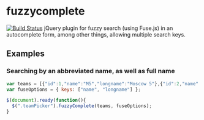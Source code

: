 # fuzzycomplete
[![Build Status](https://travis-ci.org/aliask/fuzzycomplete.svg?branch=master)](https://travis-ci.org/aliask/fuzzycomplete)
jQuery plugin for fuzzy search (using Fuse.js) in an autocomplete form, among other things, allowing multiple search keys.

## Examples

### Searching by an abbreviated name, as well as full name

```javascript
var teams = [{"id":1,"name":"M5","longname":"Moscow 5"},{"id":2,"name":"CRS","longname":"Curse"},{"id":3,"name":"FNC","longname":"Fnatic"},{"id":4,"name":"SKT T1","longname":"SK Telecom T1"}];
var fuseOptions = { keys: ["name", "longname"] };

$(document).ready(function(){
  $(".teamPicker").fuzzyComplete(teams, fuseOptions);
}
```